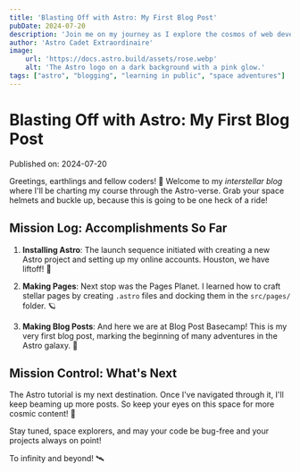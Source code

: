 ```yaml
---
title: 'Blasting Off with Astro: My First Blog Post'
pubDate: 2024-07-20
description: 'Join me on my journey as I explore the cosmos of web development with Astro.'
author: 'Astro Cadet Extraordinaire'
image:
    url: 'https://docs.astro.build/assets/rose.webp'
    alt: 'The Astro logo on a dark background with a pink glow.'
tags: ["astro", "blogging", "learning in public", "space adventures"]
---
```

# Blasting Off with Astro: My First Blog Post

Published on: 2024-07-20

Greetings, earthlings and fellow coders! 🚀 Welcome to my _interstellar blog_ where I'll be charting my course through the Astro-verse. Grab your space helmets and buckle up, because this is going to be one heck of a ride!

## Mission Log: Accomplishments So Far

1. **Installing Astro**: The launch sequence initiated with creating a new Astro project and setting up my online accounts. Houston, we have liftoff! 🌌

2. **Making Pages**: Next stop was the Pages Planet. I learned how to craft stellar pages by creating `.astro` files and docking them in the `src/pages/` folder. 🪐

3. **Making Blog Posts**: And here we are at Blog Post Basecamp! This is my very first blog post, marking the beginning of many adventures in the Astro galaxy. 🌟

## Mission Control: What's Next

The Astro tutorial is my next destination. Once I've navigated through it, I'll keep beaming up more posts. So keep your eyes on this space for more cosmic content! 🌠

Stay tuned, space explorers, and may your code be bug-free and your projects always on point!

To infinity and beyond! 🛰️
